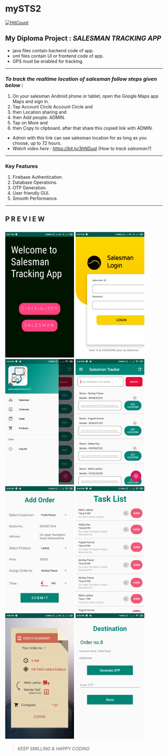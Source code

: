 # mySTS2 

[![HitCount](http://hits.dwyl.com/prtk5436/SalesmanTrackingApp.svg)](http://hits.dwyl.com/prtk5436/SalesmanTrackingApp)

## **My Diploma Project : _SALESMAN TRACKING APP_**

- java files contain backend code of app.
- xml files contain UI or frontend code of app. 
- GPS must be enabled for tracking.
---

### ***To track the realtime location of salesman follow steps given below :***

1. On your salesman Android phone or tablet, open the Google Maps app Maps and sign in.
1. Tap Account Circle Account Circle and 
1. then  Location sharing and 
1. then Add people: ADMIN.
1. Tap on More  and 
1. then Copy to clipboard. after that share this copied link with ADMIN.
- Admin with this link can see salesman location for as long as you choose, up to 72 hours.
- _Watch video here : https://bit.ly/3hNDuaI (How to track salesman?)_

---

### ****Key Features****
1) Firebase Authentication.
2) Database Operations.
3) OTP Generation.
4) User friendly GUI.
5) Smooth Performance.
---

## ****P R E V I E W****

<img src ="Images/welcome.png" width="220" height="400">  <img src ="Images/salesman_login.png" width="220" height="400"> 
<img src ="Images/nav_menu.png" width="220" height="400"> <img src ="Images/salesman_list.png" width="220" height="400">     
<img src ="Images/add_order.png" width="220" height="400">  <img src ="Images/task_list.png" width="220" height="400">
<img src ="Images/order_summery.png" width="220" height="400">  <img src ="Images/destination.png" width="220" height="400">
---

> _KEEP SMILLING & HAPPY CODING_

